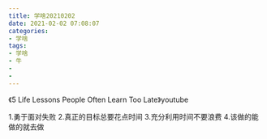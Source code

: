 ```yaml
---
title: 学啥20210202
date: 2021-02-02 07:08:07
categories:
- 学啥
tags:
- 学啥
- 牛
- 
- 
---
```


《5 Life Lessons People Often Learn Too Late》youtube

1.勇于面对失败
2.真正的目标总要花点时间
3.充分利用时间不要浪费
4.该做的能做的就去做
